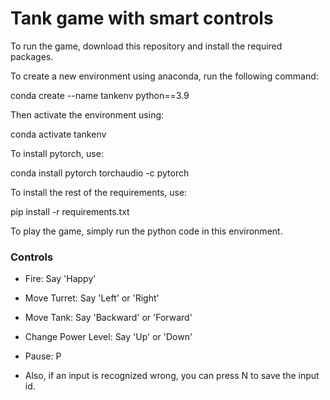 # Tank game with smart controls


To run the game, download this repository and install the required packages.

To create a new environment using anaconda, run the following command:

conda create --name tankenv python==3.9


Then activate the environment using:

conda activate tankenv


To install pytorch, use:

conda install pytorch torchaudio -c pytorch


To install the rest of the requirements, use:

pip install -r requirements.txt


To play the game, simply run the python code in this environment. 


### Controls

- Fire: Say 'Happy'
- Move Turret: Say 'Left' or 'Right'
- Move Tank: Say 'Backward' or 'Forward'
- Change Power Level: Say 'Up' or 'Down'

- Pause: P
- Also, if an input is recognized wrong, you can press N to save the input id. 
